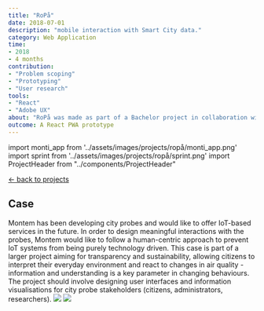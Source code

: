 ```yaml
---
title: "RoPå"
date: 2018-07-01
description: "mobile interaction with Smart City data."
category: Web Application
time: 
- 2018
- 4 months
contribution: 
- "Problem scoping"
- "Prototyping"
- "User research"
tools: 
- "React"
- "Adobe UX"
about: "RoPå was made as part of a Bachelor project in collaboration with Montem (montem.io). The case was presented as a challenge to use data collected by Montem's probes, to increase citizens awareness of..."
outcome: A React PWA prototype
---
```

import monti_app from '../assets/images/projects/ropå/monti_app.png'
import sprint from '../assets/images/projects/ropå/sprint.png'
import ProjectHeader from "../components/ProjectHeader"

[<- back to projects](/projects/)
<ProjectHeader project={props.pageContext.frontmatter} />

## Case

Montem has been developing city probes and would like to offer IoT-based services in the future. In order to design meaningful interactions with the probes, Montem would like to follow a human-centric approach to prevent IoT systems from being purely technology driven. This case is part of a larger project aiming for transparency and sustainability, allowing citizens to interpret their everyday environment and react to changes in air quality - information and understanding is a key parameter in changing behaviours. The project should involve designing user interfaces and information visualisations for city probe stakeholders (citizens, administrators, researchers).
<Image src={sprint} />
<Image src={monti_app} />
